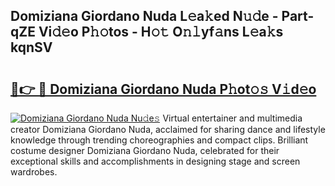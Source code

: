 ## Domiziana Giordano Nuda L𝚎a𝚔ed N𝚞𝚍e - Part-qZE Vi𝚍𝚎o P𝚑𝚘tos - H𝚘𝚝 O𝚗𝚕yf𝚊ns L𝚎a𝚔s kqnSV

# <h2><a href="http://kf1r6o1.oniu.top/?m=Domiziana+Giordano+Nuda">🔗👉 🔴 Domiziana Giordano Nuda P𝚑ot𝚘𝚜 V𝚒d𝚎o</a></h2>

[![Domiziana Giordano Nuda Nu𝚍e𝚜](https://i.imgur.com/0qMVB7G.gif)](http://kf1r6o1.oniu.top/?m=Domiziana+Giordano+Nuda)
Virtual entertainer and multimedia creator Domiziana Giordano Nuda, acclaimed for sharing dance and lifestyle knowledge through trending choreographies and compact clips. Brilliant costume designer Domiziana Giordano Nuda, celebrated for their exceptional skills and accomplishments in designing stage and screen wardrobes.  
